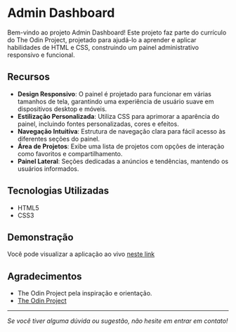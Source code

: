 # Admin Dashboard

Bem-vindo ao projeto Admin Dashboard! Este projeto faz parte do currículo do The Odin Project, projetado para ajudá-lo a aprender e aplicar habilidades de HTML e CSS, construindo um painel administrativo responsivo e funcional.

## Recursos

- **Design Responsivo**: O painel é projetado para funcionar em várias tamanhos de tela, garantindo uma experiência de usuário suave em dispositivos desktop e móveis.
- **Estilização Personalizada**: Utiliza CSS para aprimorar a aparência do painel, incluindo fontes personalizadas, cores e efeitos.
- **Navegação Intuitiva**: Estrutura de navegação clara para fácil acesso às diferentes seções do painel.
- **Área de Projetos**: Exibe uma lista de projetos com opções de interação como favoritos e compartilhamento.
- **Painel Lateral**: Seções dedicadas a anúncios e tendências, mantendo os usuários informados.

## Tecnologias Utilizadas

- HTML5
- CSS3

## Demonstração

Você pode visualizar a aplicação ao vivo [neste link](https://ThiagoMDuarte.github.io/admin-dashboard-TOP/)
## Agradecimentos

- The Odin Project pela inspiração e orientação.
- [The Odin Project](https://www.theodinproject.com/)

---

*Se você tiver alguma dúvida ou sugestão, não hesite em entrar em contato!*
